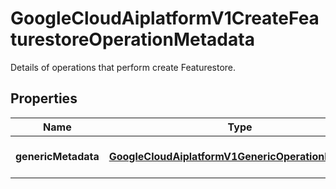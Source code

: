 

# GoogleCloudAiplatformV1CreateFeaturestoreOperationMetadata

Details of operations that perform create Featurestore.

## Properties

| Name | Type | Description | Notes |
|------------ | ------------- | ------------- | -------------|
|**genericMetadata** | [**GoogleCloudAiplatformV1GenericOperationMetadata**](GoogleCloudAiplatformV1GenericOperationMetadata.md) | Operation metadata for Featurestore. |  [optional] |



